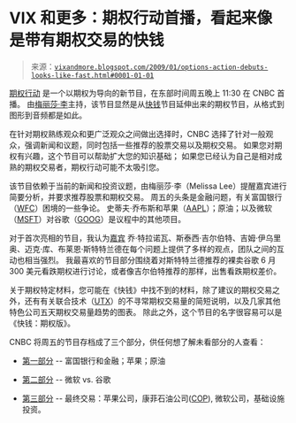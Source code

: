 <!--yml

类别：未分类

日期：2024-05-18 18:05:12

-->

# VIX 和更多：期权行动首播，看起来像是带有期权交易的快钱

> 来源：[`vixandmore.blogspot.com/2009/01/options-action-debuts-looks-like-fast.html#0001-01-01`](http://vixandmore.blogspot.com/2009/01/options-action-debuts-looks-like-fast.html#0001-01-01)

[期权行动](http://www.cnbc.com/id/28282083) 是一个以期权为导向的新节目，在东部时间周五晚上 11:30 在 CNBC 首播。 由[梅丽莎·李](http://www.cnbc.com/id/15838066)主持，该节目显然是从[快钱](http://www.cnbc.com/id/15838499/)节目延伸出来的期权节目，从格式到图形到音频都是如此。

在针对期权熟练观众和更广泛观众之间做出选择时，CNBC 选择了针对一般观众，强调新闻和议题，同时包括一些推荐的股票交易以及期权交易。 如果您对期权有兴趣，这个节目可以帮助扩大您的知识基础； 如果您已经认为自己是相对成熟的期权交易者，期权行动可能不太吸引您。

该节目依赖于当前的新闻和投资议题，由梅丽莎·李（Melissa Lee）提醒嘉宾进行简要分析，并要求推荐股票和期权交易。 周五的头条是金融问题，有关富国银行（[WFC](http://vixandmore.blogspot.com/search/label/WFC)）困境的一些争论。 史蒂夫·乔布斯和苹果（[AAPL](http://vixandmore.blogspot.com/search/label/AAPL)）；原油；以及微软（[MSFT](http://vixandmore.blogspot.com/search/label/MSFT)）对谷歌（[GOOG](http://vixandmore.blogspot.com/search/label/GOOG)）是议程中的其他项目。

对于首次亮相的节目，我认为[嘉宾](http://www.cnbc.com/id/28597017/) 乔·特拉诺瓦、斯泰西·吉尔伯特、吉姆·伊乌里奥、迈克·库、布莱恩·斯特特兰德在每个问题上提供了多样的观点，团队之间的互动也相当强烈。 我最喜欢的节目部分围绕着对斯特特兰德推荐的裸卖谷歌 6 月 300 美元看跌期权进行讨论，或者像吉尔伯特推荐的那样，出售看跌期权差价。

关于期权特定材料，您可能在《快钱》中找不到的材料，除了建议的期权交易之外，还有有关联合技术（[UTX](http://vixandmore.blogspot.com/search/label/UTX)）的不寻常期权交易量的简短说明，以及几家其他特色公司五天期权交易量趋势的图表。 除此之外，这个节目的名字很容易可以是《快钱：期权版》。

CNBC 将周五的节目存档成了三个部分，供任何想了解未看部分的人查看：

+   [第一部分](http://www.cnbc.com/id/15840232?video=1002808197&play=1) -- 富国银行和金融；苹果；原油

+   [第二部分](http://www.cnbc.com/id/15840232?video=1002825822&play=1) -- 微软 vs. 谷歌

+   [第三部分](http://www.cnbc.com/id/15840232?video=1002808179&play=1) -- 最终交易：苹果公司，康菲石油公司([COP](http://vixandmore.blogspot.com/search/label/COP)), 微软公司，基础设施投资。
